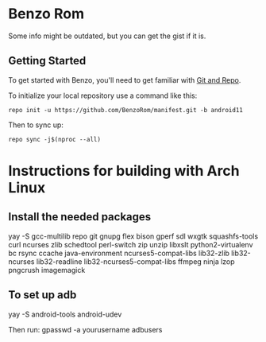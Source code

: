 Benzo Rom
===========

Some info might be outdated, but you can get the gist if it is.

Getting Started
---------------

To get started with Benzo, you'll need to get
familiar with [Git and Repo](http://source.android.com/source/using-repo.html).

To initialize your local repository use a command like this:

    repo init -u https://github.com/BenzoRom/manifest.git -b android11

Then to sync up:

    repo sync -j$(nproc --all)


Instructions for building with Arch Linux
=========================================

Install the needed packages
---------------------------
yay -S gcc-multilib repo git gnupg flex bison gperf sdl wxgtk squashfs-tools curl ncurses zlib schedtool perl-switch zip unzip libxslt python2-virtualenv bc rsync ccache java-environment ncurses5-compat-libs lib32-zlib lib32-ncurses lib32-readline lib32-ncurses5-compat-libs ffmpeg ninja lzop pngcrush imagemagick

To set up adb
-------------
yay -S android-tools android-udev

Then run: gpasswd -a yourusername adbusers
